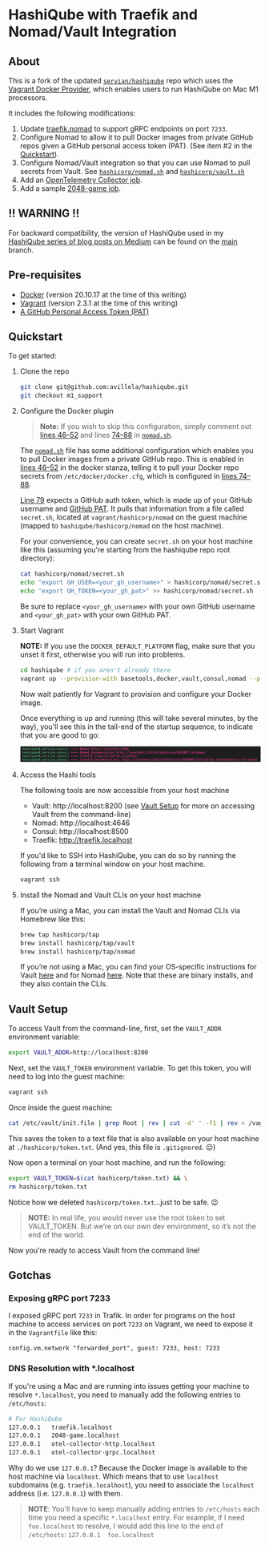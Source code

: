 # HashiQube with Traefik and Nomad/Vault Integration

## About

This is a fork of the updated [`servian/hashiqube`](https://github.com/servian/hashiqube) repo which uses the [Vagrant Docker Provider](https://developer.hashicorp.com/vagrant/docs/providers/docker), which enables users to run HashiQube on Mac M1 processors.

It includes the following modifications:

1. Update [traefik.nomad](hashicorp/nomad/jobs/traefik.nomad) to support gRPC endpoints on port `7233`.
2. Configure Nomad to allow it to pull Docker images from private GitHub repos given a GitHub personal access token (PAT). (See item #2 in the [Quickstart](#quickstart)).
4. Configure Nomad/Vault integration so that you can use Nomad to pull secrets from Vault. See [`hashicorp/nomad.sh`](hashicorp/nomad.sh) and [`hashicorp/vault.sh`](hashicorp/vault.sh)
5. Add an [OpenTelemetry Collector job](hashicorp/nomad/jobs/otel-collector.nomad).
6. Add a sample [2048-game job](hashicorp/nomad/jobs/2048-game.nomad).

## !! WARNING !!

For backward compatibility, the version of HashiQube used in my [HashiQube series of blog posts on Medium](https://medium.com/@adri-v/list/hashiqube-bfdcb9c84e10) can be found on the [main](https://github.com/avillela/hashiqube/blob/main/README.md) branch.

## Pre-requisites

* [Docker](https://www.docker.com) (version 20.10.17 at the time of this writing)
* [Vagrant](https://www.vagrantup.com/) (version 2.3.1 at the time of this writing)
* [A GitHub Personal Access Token (PAT)](https://docs.github.com/en/authentication/keeping-your-account-and-data-secure/creating-a-personal-access-token)

## Quickstart

To get started:

1. Clone the repo

    ```bash
    git clone git@github.com:avillela/hashiqube.git
    git checkout m1_support
    ```

2. Configure the Docker plugin

    > **Note:** If you wish to skip this configuration, simply comment out [lines 46–52](hashicorp/nomad.sh#L46-L52) and lines [74–88](hashicorp/nomad.sh#L74-L88) in [`nomad.sh`](hashicorp/nomad.sh).

    The [`nomad.sh`](hashicorp/nomad.sh) file has some additional configuration which enables you to pull Docker images from a private GitHub repo. This is enabled in [lines 46–52](hashicorp/nomad.sh#L46-L52) in the docker stanza, telling it to pull your Docker repo secrets from `/etc/docker/docker.cfg`, which is configured in [lines 74–88](hashicorp/nomad.sh#L74-L88).

    [Line 79](hashicorp/nomad.sh#L79) expects a GitHub auth token, which is made up of your GitHub username and [GitHub PAT](https://docs.github.com/en/authentication/keeping-your-account-and-data-secure/creating-a-personal-access-token). It pulls that information from a file called `secret.sh`, located at `vagrant/hashicorp/nomad` on the guest machine (mapped to `hashiqube/hashicorp/nomad` on the host machine).

    For your convenience, you can create `secret.sh` on your host machine like this (assuming you're starting from the hashiqube repo root directory):

    ```bash
    cat hashicorp/nomad/secret.sh
    echo "export GH_USER=<your_gh_username>" > hashicorp/nomad/secret.sh
    echo "export GH_TOKEN=<your_gh_pat>" >> hashicorp/nomad/secret.sh
    ```

    Be sure to replace `<your_gh_username>` with your own GitHub username and `<your_gh_pat>` with your own GitHub PAT.

4. Start Vagrant

    **NOTE:** If you use the `DOCKER_DEFAULT_PLATFORM` flag, make sure that you unset it first, otherwise you will run into problems.

    ```bash
    cd hashiqube # if you aren't already there
    vagrant up --provision-with basetools,docker,vault,consul,nomad --provider docker
    ```

    Now wait patiently for Vagrant to provision and configure your Docker image.

    Once everything is up and running (this will take several minutes, by the way), you'll see this in the tail-end of the startup sequence, to indicate that you are good to go:

    ![image info](images/hashiqube_startup_sequence.png)

5. Access the Hashi tools

    The following tools are now accessible from your host machine

    * Vault: http://localhost:8200 (see [Vault Setup](#vault-setup) for more on accessing Vault from the command-line)
    * Nomad: http://localhost:4646
    * Consul: http://localhost:8500
    * Traefik: http://traefik.localhost

    If you'd like to SSH into HashiQube, you can do so by running the following from a terminal window on your host machine.

    ```bash
    vagrant ssh
    ```

6. Install the Nomad and Vault CLIs on your host machine

    If you’re using a Mac, you can install the Vault and Nomad CLIs via Homebrew like this:

    ```bash
    brew tap hashicorp/tap
    brew install hashicorp/tap/vault
    brew install hashicorp/tap/nomad
    ```

    If you’re not using a Mac, you can find your OS-specific instructions for Vault [here](https://medium.com/r/?url=https%3A%2F%2Fwww.vaultproject.io%2Fdownloads) and for Nomad [here](https://medium.com/r/?url=https%3A%2F%2Fwww.nomadproject.io%2Fdownloads). Note that these are binary installs, and they also contain the CLIs.

## Vault Setup

To access Vault from the command-line, first, set the `VAULT_ADDR` environment variable:

```bash
export VAULT_ADDR=http://localhost:8200
```

Next, set the `VAULT_TOKEN` environment variable. To get this token, you will need to log into the guest machine:

```bash
vagrant ssh
```

Once inside the guest machine:

```bash
cat /etc/vault/init.file | grep Root | rev | cut -d' ' -f1 | rev > /vagrant/hashicorp/token.txt
```

This saves the token to a text file that is also available on your host machine at `./hashicorp/token.txt`. (And yes, this file is `.gitignored`. 😉)

Now open a terminal on your host machine, and run the following:

```bash
export VAULT_TOKEN=$(cat hashicorp/token.txt) && \
rm hashicorp/token.txt
```

Notice how we deleted `hashicorp/token.txt`...just to be safe. 😉

> **NOTE:** In real life, you would never use the root token to set VAULT_TOKEN. But we’re on our own dev environment, so it’s not the end of the world.

Now you're ready to access Vault from the command line!
## Gotchas

### Exposing gRPC port 7233

I exposed gRPC port `7233` in Trafik. In order for programs on the host machine to access services on port `7233` on Vagrant, we need to expose it in the `Vagrantfile` like this:

```
config.vm.network "forwarded_port", guest: 7233, host: 7233
```

### DNS Resolution with *.localhost

If you're using a Mac and are running into issues getting your machine to resolve `*.localhost`, you need to manually add the following entries to `/etc/hosts`:

```bash
# For HashiQube
127.0.0.1   traefik.localhost
127.0.0.1   2048-game.localhost
127.0.0.1   otel-collector-http.localhost
127.0.0.1   otel-collector-grpc.localhost
```

Why do we use `127.0.0.1`? Because the Docker image is available to the host machine via `localhost`. Which means that to use `localhost` subdomains (e.g. `traefik.localhost`), you need to associate the `localhost` address (i.e. `127.0.0.1`) with them.

>**NOTE**: You'll have to keep manually adding entries to `/etc/hosts` each time you need a specific `*.localhost` entry. For example, if I need `foo.localhost` to resolve, I would add this line to the end of `/etc/hosts`: `127.0.0.1  foo.localhost`